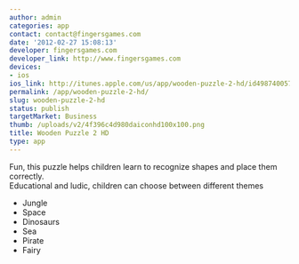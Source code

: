 ```yaml
---
author: admin
categories: app
contact: contact@fingersgames.com
date: '2012-02-27 15:08:13'
developer: fingersgames.com
developer_link: http://www.fingersgames.com
devices: 
- ios
ios_link: http://itunes.apple.com/us/app/wooden-puzzle-2-hd/id498740057
permalink: /app/wooden-puzzle-2-hd/
slug: wooden-puzzle-2-hd
status: publish
targetMarket: Business
thumb: /uploads/v2/4f396c4d980daiconhd100x100.png
title: Wooden Puzzle 2 HD
type: app
---
```


Fun, this puzzle helps children learn to recognize shapes and place them correctly.<br />
Educational and ludic, children can choose between different themes<br />
- Jungle<br />
- Space<br />
- Dinosaurs<br />
- Sea<br />
- Pirate<br />
- Fairy 